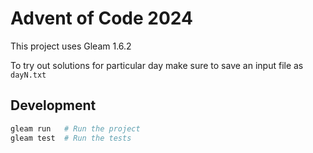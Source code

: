 # Advent of Code 2024

This project uses Gleam 1.6.2

To try out solutions for particular day make sure to save an input file as `dayN.txt`

## Development

```sh
gleam run   # Run the project
gleam test  # Run the tests
```

